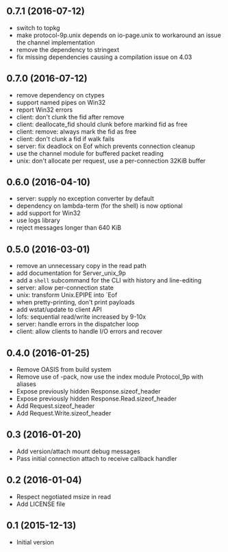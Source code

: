 ## 0.7.1 (2016-07-12)

* switch to topkg
* make protocol-9p.unix depends on io-page.unix to workaround an issue
  the channel implementation
* remove the dependency to stringext
* fix missing dependencies causing a compilation issue on 4.03

## 0.7.0 (2016-07-12)

* remove dependency on ctypes
* support named pipes on Win32
* report Win32 errors
* client: don't clunk the fid after remove
* client: deallocate_fid should clunk before markind fid as free
* client: remove: always mark the fid as free
* client: don't clunk a fid if walk fails
* server: fix deadlock on Eof which prevents connection cleanup
* use the channel module for buffered packet reading
* unix: don't allocate per request, use a per-connection 32KiB buffer

## 0.6.0 (2016-04-10)

* server: supply no exception converter by default
* dependency on lambda-term (for the shell) is now optional
* add support for Win32
* use logs library
* reject messages longer than 640 KiB

## 0.5.0 (2016-03-01)

* remove an unnecessary copy in the read path
* add documentation for Server_unix_9p
* add a `shell` subcommand for the CLI with history and line-editing
* server: allow per-connection state
* unix: transform Unix.EPIPE into `Eof
* when pretty-printing, don't print payloads
* add wstat/update to client API
* lofs: sequential read/write increased by 9-10x
* server: handle errors in the dispatcher loop
* client: allow clients to handle I/O errors and recover

## 0.4.0 (2016-01-25)

* Remove OASIS from build system
* Remove use of -pack, now use the index module Protocol_9p with aliases
* Expose previously hidden Response.sizeof_header
* Expose previously hidden Response.Read.sizeof_header
* Add Request.sizeof_header
* Add Request.Write.sizeof_header

## 0.3 (2016-01-20)

* Add version/attach mount debug messages
* Pass initial connection attach to receive callback handler

## 0.2 (2016-01-04)

* Respect negotiated msize in read
* Add LICENSE file

## 0.1 (2015-12-13)

* Initial version
